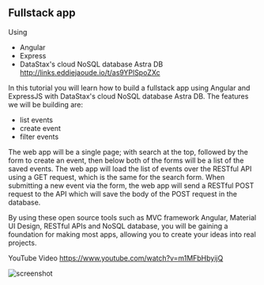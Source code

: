 ## Fullstack app

Using
- Angular
- Express
- DataStax's cloud NoSQL database Astra DB http://links.eddiejaoude.io/t/as9YPlSpoZXc

In this tutorial you will learn how to build a fullstack app using Angular and ExpressJS with DataStax's cloud NoSQL database Astra DB. The features we will be building are:

- list events
- create event
- filter events

The web app will be a single page; with search at the top, followed by the form to create an event, then below both of the forms will be a list of the saved events. The web app will load the list of events over the RESTful API using a GET request, which is the same for the search form. When submitting a new event via the form, the web app will send a RESTful POST request to the API which will save the body of the POST request in the database.

By using these open source tools such as MVC framework Angular, Material UI Design, RESTful APIs and NoSQL database, you will be gaining a foundation for making most apps, allowing you to create your ideas into real projects.

YouTube Video https://www.youtube.com/watch?v=m1MFbHbyijQ

![screenshot](https://user-images.githubusercontent.com/624760/134366609-c1f3e10c-3be5-445a-83c2-7c21366567c0.png)
